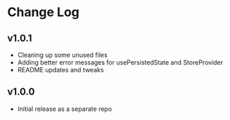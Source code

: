 # Change Log

## v1.0.1

* Cleaning up some unused files
* Adding better error messages for usePersistedState and StoreProvider
* README updates and tweaks

## v1.0.0

* Initial release as a separate repo
